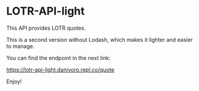 # LOTR-API-light

This API provides LOTR quotes.

This is a second version without Lodash, which makes it lighter and easier to manage. 

You can find the endpoint in the next link:

https://lotr-api-light.danivoro.repl.co/quote

Enjoy!

